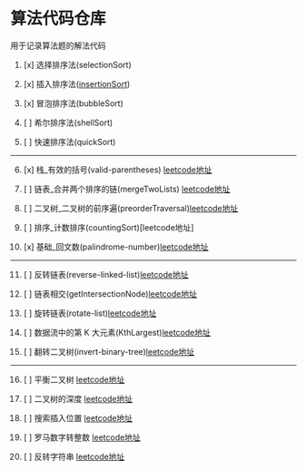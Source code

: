 # 算法代码仓库

  用于记录算法题的解法代码

1. [x] 选择排序法(selectionSort)

2. [x] 插入排序法([insertionSort](https://github.com/crazyyoung1020/algorithm/blob/main/insertionSort.js))

3. [x] 冒泡排序法(bubbleSort)
 
4. [ ] 希尔排序法(shellSort)
 
5. [ ] 快速排序法(quickSort)

<hr>

6. [x] 栈_有效的括号(valid-parentheses) [leetcode地址](https://leetcode-cn.com/problems/valid-parentheses/)

7. [ ] 链表_合并两个排序的链(mergeTwoLists) [leetcode地址](https://leetcode-cn.com/problems/he-bing-liang-ge-pai-xu-de-lian-biao-lcof/)

8. [ ] 二叉树_二叉树的前序遍(preorderTraversal)[leetcode地址](https://leetcode-cn.com/problems/binary-tree-preorder-traversal/)

9. [ ] 排序_计数排序(countingSort)[leetcode地址]

10. [x] 基础_回文数(palindrome-number)[leetcode地址](https://leetcode-cn.com/problems/palindrome-number/)

<hr>

11. [ ] 反转链表(reverse-linked-list)[leetcode地址](https://leetcode-cn.com/problems/UHnkqh/)

12. [ ] 链表相交(getIntersectionNode)[leetcode地址](https://leetcode-cn.com/problems/intersection-of-two-linked-lists-lcci/)

13. [ ] 旋转链表(rotate-list)[leetcode地址](https://leetcode-cn.com/problems/rotate-list/)

14. [ ] 数据流中的第 K 大元素(KthLargest)[leetcode地址](https://leetcode-cn.com/problems/invert-binary-tree/)

15. [ ] 翻转二叉树(invert-binary-tree)[leetcode地址](https://leetcode-cn.com/problems/invert-binary-tree/)

<hr>

16. [ ] 平衡二叉树 [leetcode地址](https://leetcode-cn.com/problems/balanced-binary-tree)

17. [ ] 二叉树的深度 [leetcode地址](https://leetcode-cn.com/problems/er-cha-shu-de-shen-du-lcof)

18. [ ] 搜索插入位置 [leetcode地址](https://leetcode-cn.com/problems/search-insert-position/)

19. [ ] 罗马数字转整数 [leetcode地址](https://leetcode-cn.com/problems/roman-to-integer)

20. [ ] 反转字符串 [leetcode地址](https://leetcode-cn.com/problems/reverse-string/)




